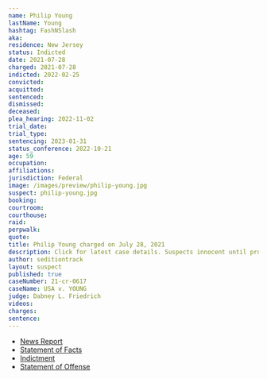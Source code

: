 ```yaml
---
name: Philip Young
lastName: Young
hashtag: FashNSlash
aka:
residence: New Jersey
status: Indicted
date: 2021-07-28
charged: 2021-07-28
indicted: 2022-02-25
convicted:
acquitted:
sentenced:
dismissed:
deceased:
plea_hearing: 2022-11-02
trial_date:
trial_type:
sentencing: 2023-01-31
status_conference: 2022-10-21
age: 59
occupation:
affiliations:
jurisdiction: Federal
image: /images/preview/philip-young.jpg
suspect: philip-young.jpg
booking:
courtroom:
courthouse:
raid:
perpwalk:
quote:
title: Philip Young charged on July 28, 2021
description: Click for latest case details. Suspects innocent until proven guilty.
author: seditiontrack
layout: suspect
published: true
caseNumber: 21-cr-0617
caseName: USA v. YOUNG
judge: Dabney L. Friedrich
videos:
charges:
sentence:
---
```

- [News Report](https://www.courierpostonline.com/story/news/2021/08/21/philip-young-sewell-capital-riot-insurrection-suspect/8229587002/)
- [Statement of Facts](https://www.justice.gov/usao-dc/case-multi-defendant/file/1428506/download)
- [Indictment](https://www.justice.gov/usao-dc/case-multi-defendant/file/1549091/download)
- [Statement of Offense](https://www.justice.gov/usao-dc/case-multi-defendant/file/1549096/download)
